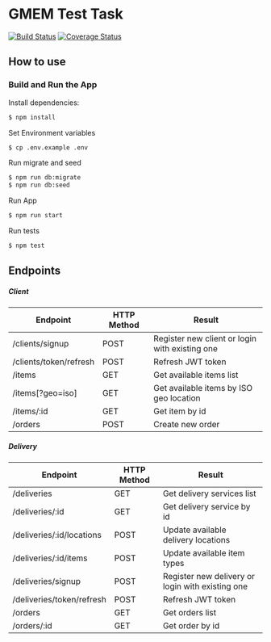 # GMEM Test Task

[![Build Status](https://travis-ci.org/teslitsky/gmem.svg?branch=master)](https://travis-ci.org/teslitsky/gmem)
[![Coverage Status](https://coveralls.io/repos/github/teslitsky/gmem/badge.svg?branch=master)](https://coveralls.io/github/teslitsky/gmem?branch=master)

## How to use

### Build and Run the App

Install dependencies:

```sh
$ npm install
```

Set Environment variables

```sh
$ cp .env.example .env
```

Run migrate and seed
```sh
$ npm run db:migrate
$ npm run db:seed
```

Run App

```sh
$ npm run start
```

Run tests

```sh
$ npm test
```

## Endpoints

##### Client

| Endpoint               | HTTP Method | Result                                         |
|------------------------|-------------|------------------------------------------------|
| /clients/signup        | POST        | Register new client or login with existing one |
| /clients/token/refresh | POST        | Refresh JWT token                              |
| /items                 | GET         | Get available items list                       |
| /items[?geo=iso]       | GET         | Get available items by ISO geo location        |
| /items/:id             | GET         | Get item by id                                 |
| /orders                | POST        | Create new order                               |

##### Delivery

| Endpoint                  | HTTP Method | Result                                           |
|---------------------------|-------------|--------------------------------------------------|
| /deliveries               | GET         | Get delivery services list                       |
| /deliveries/:id           | GET         | Get delivery service by id                       |
| /deliveries/:id/locations | POST        | Update available delivery locations              |
| /deliveries/:id/items     | POST        | Update available item types                      |   
| /deliveries/signup        | POST        | Register new delivery or login with existing one |
| /deliveries/token/refresh | POST        | Refresh JWT token                                |
| /orders                   | GET         | Get orders list                                  |
| /orders/:id               | GET         | Get order by id                                  |
